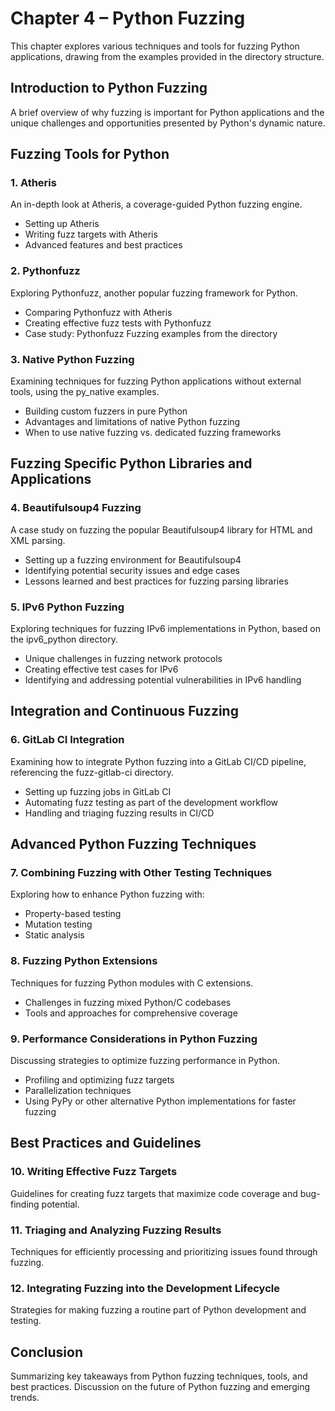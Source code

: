 # Chapter 4 – Python Fuzzing

This chapter explores various techniques and tools for fuzzing Python applications, drawing from the examples provided in the directory structure.

## Introduction to Python Fuzzing

A brief overview of why fuzzing is important for Python applications and the unique challenges and opportunities presented by Python's dynamic nature.

## Fuzzing Tools for Python

### 1. Atheris
An in-depth look at Atheris, a coverage-guided Python fuzzing engine.
- Setting up Atheris
- Writing fuzz targets with Atheris
- Advanced features and best practices

### 2. Pythonfuzz
Exploring Pythonfuzz, another popular fuzzing framework for Python.
- Comparing Pythonfuzz with Atheris
- Creating effective fuzz tests with Pythonfuzz
- Case study: Pythonfuzz Fuzzing examples from the directory

### 3. Native Python Fuzzing
Examining techniques for fuzzing Python applications without external tools, using the py_native examples.
- Building custom fuzzers in pure Python
- Advantages and limitations of native Python fuzzing
- When to use native fuzzing vs. dedicated fuzzing frameworks

## Fuzzing Specific Python Libraries and Applications

### 4. Beautifulsoup4 Fuzzing
A case study on fuzzing the popular Beautifulsoup4 library for HTML and XML parsing.
- Setting up a fuzzing environment for Beautifulsoup4
- Identifying potential security issues and edge cases
- Lessons learned and best practices for fuzzing parsing libraries

### 5. IPv6 Python Fuzzing
Exploring techniques for fuzzing IPv6 implementations in Python, based on the ipv6_python directory.
- Unique challenges in fuzzing network protocols
- Creating effective test cases for IPv6
- Identifying and addressing potential vulnerabilities in IPv6 handling

## Integration and Continuous Fuzzing

### 6. GitLab CI Integration
Examining how to integrate Python fuzzing into a GitLab CI/CD pipeline, referencing the fuzz-gitlab-ci directory.
- Setting up fuzzing jobs in GitLab CI
- Automating fuzz testing as part of the development workflow
- Handling and triaging fuzzing results in CI/CD

## Advanced Python Fuzzing Techniques

### 7. Combining Fuzzing with Other Testing Techniques
Exploring how to enhance Python fuzzing with:
- Property-based testing
- Mutation testing
- Static analysis

### 8. Fuzzing Python Extensions
Techniques for fuzzing Python modules with C extensions.
- Challenges in fuzzing mixed Python/C codebases
- Tools and approaches for comprehensive coverage

### 9. Performance Considerations in Python Fuzzing
Discussing strategies to optimize fuzzing performance in Python.
- Profiling and optimizing fuzz targets
- Parallelization techniques
- Using PyPy or other alternative Python implementations for faster fuzzing

## Best Practices and Guidelines

### 10. Writing Effective Fuzz Targets
Guidelines for creating fuzz targets that maximize code coverage and bug-finding potential.

### 11. Triaging and Analyzing Fuzzing Results
Techniques for efficiently processing and prioritizing issues found through fuzzing.

### 12. Integrating Fuzzing into the Development Lifecycle
Strategies for making fuzzing a routine part of Python development and testing.

## Conclusion

Summarizing key takeaways from Python fuzzing techniques, tools, and best practices. Discussion on the future of Python fuzzing and emerging trends.
